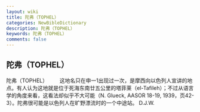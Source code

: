```yaml
---
layout: wiki
title: 陀弗（TOPHEL）
categories: NewBibleDictionary
description: 陀弗（TOPHEL）
keywords: 陀弗（TOPHEL）
comments: false
---
```


## 陀弗（TOPHEL）



陀弗（TOPHEL）
　　这地名只在申一1出现过一次，是摩西向以色列人宣讲的地点。有人认为这地就是位于死海东南廿五公里的塔菲莱（el-Tafileh）；不过从语言学的角度来看，这看法却似乎不大可能（N. Glueck, AASOR 18-19, 1939，页42-3）。陀弗很可能是以色列人在旷野漂流时的一个中途站。
D.J.W.




